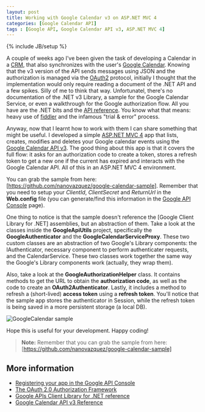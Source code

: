 ```yaml
---
layout: post
title: Working with Google Calendar v3 on ASP.NET MVC 4
categories: [Google Calendar API]
tags : [Google API, Google Calendar API v3, ASP.NET MVC 4]
---
```


{% include JB/setup %}

A couple of weeks ago I've been given the task of developing a Calendar in a [CRM](http://en.wikipedia.org/wiki/Customer_relationship_management), that also synchronizes with the user's [Google Calendar](https://www.google.com/calendar). Knowing that the v3 version of the API sends messages using JSON and the authorization is managed via the [OAuth2](https://developers.google.com/google-apps/calendar/auth) protocol, initially I thought that the implementation would only require reading a document of the .NET API and a few spikes. Silly of me to think that way. Unfortunatel, there's no documentation of the .NET v3 Library, a sample for the Google Calendar Service, or even a walkthrough for the Google authorization flow. All you have are the .NET bits and the [API reference](https://developers.google.com/google-apps/calendar/v3/reference/). You know what that means: heavy use of [fiddler](http://www.fiddler2.com/fiddler2/) and the infamous "trial & error" process.

Anyway, now that I learnt how to work with them I can share something that might be useful. I developed a simple [ASP.NET MVC 4](http://www.asp.net/mvc/mvc4) app that lists, creates, modifies and deletes your Google calendar events using the [Google Calendar API v3](https://developers.google.com/google-apps/calendar/). The good thing about this app is that it covers the full flow: it asks for an authorization code to create a token, stores a refresh token to get a new one if the current has expired and interacts with the Google Calendar API. All of this in an ASP.NET MVC 4 environment. 

You can grab the sample from here: [https://github.com/nanovazquez/google-calendar-sample]. Remember that you need to setup your *ClientId*, *ClientSecret* and *ReturnUrl* in the **Web.config** file (you can generate/find this information in the [Google API Console](https://code.google.com/apis/console) page).

One thing to notice is that the sample doesn't reference the [Google Client Library for .NET] assemblies, but an abstraction of them. Take a look at the classes inside the **GoogleApiUtils** project, specifically the **GoogleAuthenticator** and the **GoogleCalendarServiceProxy**. These two custom classes are an abstraction of two Google's Library components: the IAuthenticator, necessary component to perform authenticater requests, and the CalendarService. These two classes work together the same way the Google's Library components work (actually, they wrap them). 

Also, take a look at the **GoogleAuthorizationHelper** class. It contains methods to get the URL to obtain the **authorization code**, as well as the code to create an **OAuth2Authenticator**. Lastly, it includes a method to refresh a (short-lived) **access token** using a **refresh token**. You'll notice that the sample app stores the authenticator in Session, while the refresh token is being saved in a more persistent storage (a local DB).

![](https://raw.github.com/nanovazquez/nanovazquez.github.com/master/_posts/working-with-google-calendar-on-dotnet/google-calendar-sample.png "GoogleCalendar sample")

Hope this is useful for your development. Happy coding!

> **Note:** Remember that you can grab the sample from here: [https://github.com/nanovazquez/google-calendar-sample]

## More information

* [Registering your app in the Google API Console](http://code.google.com/p/google-api-dotnet-client/wiki/OAuth2)
* [The OAuth 2.0 Authorization Framework](http://tools.ietf.org/html/rfc6749)
* [Google APIs Client Library for .NET reference](http://docs.google-api-dotnet-client.googlecode.com/hg/docs/Index.html)
* [Google Calendar API v3 Reference](https://developers.google.com/google-apps/calendar/v3/reference/)
